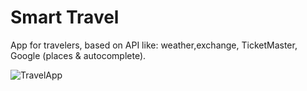 # Smart Travel
 App for travelers, based on API like: weather,exchange, TicketMaster, Google (places & autocomplete).
 
 ![TravelApp](https://itutorials.pl/img/weather.png "Travel App")
